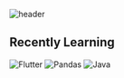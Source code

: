 ![header](https://capsule-render.vercel.app/api?type=waving&color=29D4C3&height=300&section=header&text=Welcome!&desc=Oh%20Min-Young&fontSize=80&descSize=20&descAlign=50&descAlignY=55&fontAlignY=35)



## Recently Learning

![Flutter](https://img.shields.io/badge/Flutter-02569B.svg?&style=for-the-badge&logo=Flutter&logoColor=white)     ![Pandas](https://img.shields.io/badge/Pandas-150458.svg?&style=for-the-badge&logo=Pandas&logoColor=white) ![Java](https://img.shields.io/badge/Java-007396.svg?&style=for-the-badge&logo=Java&logoColor=white)  
